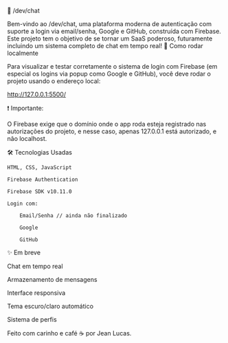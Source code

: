🧠 /dev/chat

Bem-vindo ao /dev/chat, uma plataforma moderna de autenticação com suporte a login via email/senha, Google e GitHub, construída com Firebase.
Este projeto tem o objetivo de se tornar um SaaS poderoso, futuramente incluindo um sistema completo de chat em tempo real!
🚀 Como rodar localmente

Para visualizar e testar corretamente o sistema de login com Firebase (em especial os logins via popup como Google e GitHub), você deve rodar o projeto usando o endereço local:

http://127.0.0.1:5500/

❗ Importante:

O Firebase exige que o domínio onde o app roda esteja registrado nas autorizações do projeto, e nesse caso, apenas 127.0.0.1 está autorizado, e não localhost.

🛠️ Tecnologias Usadas

    HTML, CSS, JavaScript

    Firebase Authentication

    Firebase SDK v10.11.0

    Login com:

        Email/Senha // ainda não finalizado

        Google

        GitHub

✨ Em breve

Chat em tempo real

Armazenamento de mensagens

Interface responsiva

Tema escuro/claro automático

Sistema de perfis

Feito com carinho e café ☕ por
Jean Lucas.
